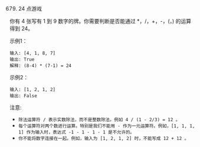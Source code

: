 679. 24 点游戏

你有 4 张写有 1 到 9 数字的牌。你需要判断是否能通过 *，/，+，-，(，) 的运算得到 24。


示例1：
```
输入: [4, 1, 8, 7]
输出: True
解释: (8-4) * (7-1) = 24
```

示例2：
```
输入: [1, 2, 1, 2]
输出: False
```

注意:

- `除法运算符 / 表示实数除法，而不是整数除法。例如 4 / (1 - 2/3) = 12 。`
- `每个运算符对两个数进行运算。特别是我们不能用 - 作为一元运算符。例如，[1, 1, 1, 1] 作为输入时，表达式 -1 - 1 - 1 - 1 是不允许的。`
- `你不能将数字连接在一起。例如，输入为 [1, 2, 1, 2] 时，不能写成 12 + 12 。`
